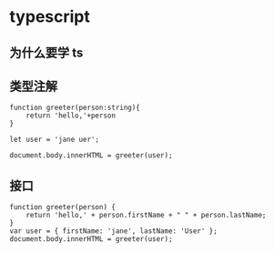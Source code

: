 # typescript

## 为什么要学 ts


## 类型注解
```
function greeter(person:string){
    return 'hello,'+person
}

let user = 'jane uer';

document.body.innerHTML = greeter(user);
```

## 接口

```
function greeter(person) {
    return 'hello,' + person.firstName + " " + person.lastName;
}
var user = { firstName: 'jane', lastName: 'User' };
document.body.innerHTML = greeter(user);
```
